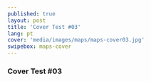```yaml
---
published: true
layout: post
title: 'Cover Test #03'
lang: pt
cover: 'media/images/maps/maps-cover03.jpg'
swipebox: maps-cover
---
```

### Cover Test #03

